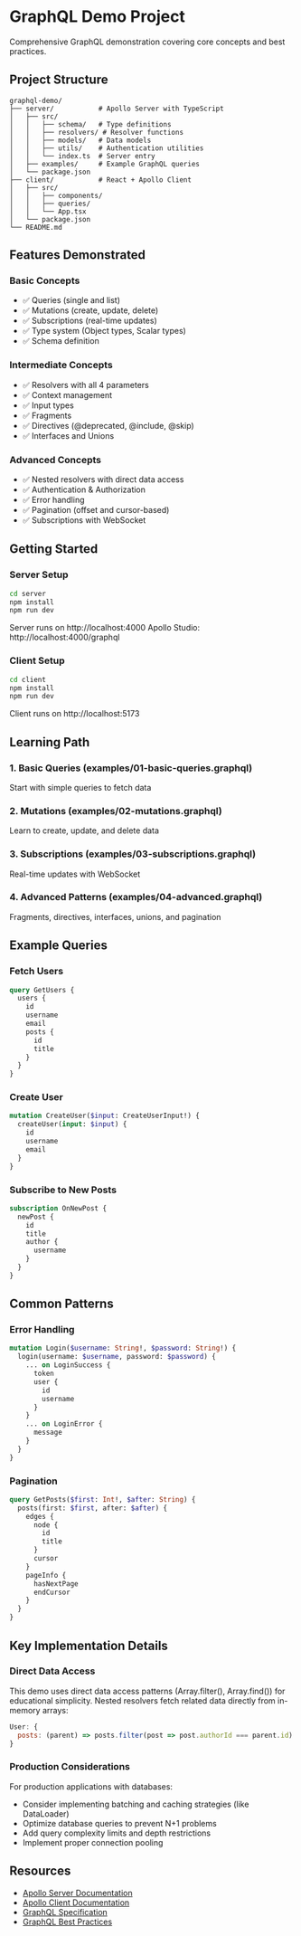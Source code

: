 # GraphQL Demo Project

Comprehensive GraphQL demonstration covering core concepts and best practices.

## Project Structure

```
graphql-demo/
├── server/           # Apollo Server with TypeScript
│   ├── src/
│   │   ├── schema/   # Type definitions
│   │   ├── resolvers/ # Resolver functions
│   │   ├── models/   # Data models
│   │   ├── utils/    # Authentication utilities
│   │   └── index.ts  # Server entry
│   ├── examples/     # Example GraphQL queries
│   └── package.json
├── client/           # React + Apollo Client
│   ├── src/
│   │   ├── components/
│   │   ├── queries/
│   │   └── App.tsx
│   └── package.json
└── README.md
```

## Features Demonstrated

### Basic Concepts
- ✅ Queries (single and list)
- ✅ Mutations (create, update, delete)
- ✅ Subscriptions (real-time updates)
- ✅ Type system (Object types, Scalar types)
- ✅ Schema definition

### Intermediate Concepts
- ✅ Resolvers with all 4 parameters
- ✅ Context management
- ✅ Input types
- ✅ Fragments
- ✅ Directives (@deprecated, @include, @skip)
- ✅ Interfaces and Unions

### Advanced Concepts
- ✅ Nested resolvers with direct data access
- ✅ Authentication & Authorization
- ✅ Error handling
- ✅ Pagination (offset and cursor-based)
- ✅ Subscriptions with WebSocket

## Getting Started

### Server Setup

```bash
cd server
npm install
npm run dev
```

Server runs on http://localhost:4000
Apollo Studio: http://localhost:4000/graphql

### Client Setup

```bash
cd client
npm install
npm run dev
```

Client runs on http://localhost:5173

## Learning Path

### 1. Basic Queries (examples/01-basic-queries.graphql)
Start with simple queries to fetch data

### 2. Mutations (examples/02-mutations.graphql)
Learn to create, update, and delete data

### 3. Subscriptions (examples/03-subscriptions.graphql)
Real-time updates with WebSocket

### 4. Advanced Patterns (examples/04-advanced.graphql)
Fragments, directives, interfaces, unions, and pagination

## Example Queries

### Fetch Users
```graphql
query GetUsers {
  users {
    id
    username
    email
    posts {
      id
      title
    }
  }
}
```

### Create User
```graphql
mutation CreateUser($input: CreateUserInput!) {
  createUser(input: $input) {
    id
    username
    email
  }
}
```

### Subscribe to New Posts
```graphql
subscription OnNewPost {
  newPost {
    id
    title
    author {
      username
    }
  }
}
```

## Common Patterns

### Error Handling
```graphql
mutation Login($username: String!, $password: String!) {
  login(username: $username, password: $password) {
    ... on LoginSuccess {
      token
      user {
        id
        username
      }
    }
    ... on LoginError {
      message
    }
  }
}
```

### Pagination
```graphql
query GetPosts($first: Int!, $after: String) {
  posts(first: $first, after: $after) {
    edges {
      node {
        id
        title
      }
      cursor
    }
    pageInfo {
      hasNextPage
      endCursor
    }
  }
}
```

## Key Implementation Details

### Direct Data Access
This demo uses direct data access patterns (Array.filter(), Array.find()) for educational simplicity. Nested resolvers fetch related data directly from in-memory arrays:

```javascript
User: {
  posts: (parent) => posts.filter(post => post.authorId === parent.id)
}
```

### Production Considerations
For production applications with databases:
- Consider implementing batching and caching strategies (like DataLoader)
- Optimize database queries to prevent N+1 problems
- Add query complexity limits and depth restrictions
- Implement proper connection pooling

## Resources

- [Apollo Server Documentation](https://www.apollographql.com/docs/apollo-server/)
- [Apollo Client Documentation](https://www.apollographql.com/docs/react/)
- [GraphQL Specification](https://spec.graphql.org/)
- [GraphQL Best Practices](https://graphql.org/learn/best-practices/)
